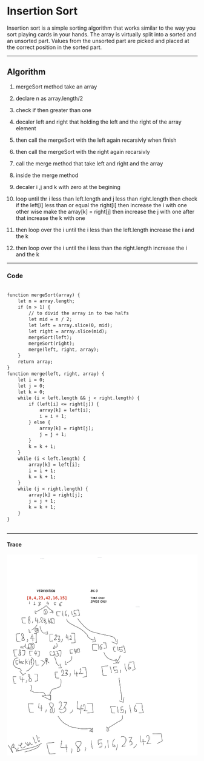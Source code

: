 # Insertion Sort 

Insertion sort is a simple sorting algorithm that works similar to the way you sort playing cards in your hands. The array is virtually split into a sorted and an unsorted part. Values from the unsorted part are picked and placed at the correct position in the sorted part.

--------

## Algorithm 
1. mergeSort method take an array 
2. declare n as array.length/2 
3. check if then greater than  one 
4. decaler left and right that holding the left and the right of the array element 
5. then call the mergeSort with the left again recarsivly when finish 
6. then call the mergeSort with the right  again recarsivly 
7. call the merge method that take left and right and the array 
8. inside the merge method 
9. decaler i ,j and k with zero at the begining 
10. loop until thr i less than left.length and j less than right.length 
    then check if the left[i] less than or equal the right[i]
    then increase the i with one 
    other wise make the array[k] = right[j]
    then increase the j with one 
    after that  increase the k with one 

11. then loop over the i until the i less than the left.length 
    increase the i and the k 
12. then loop over the i until the i less than the right.length increase the i and the k 

-------

### Code 

```

function mergeSort(array) {
    let n = array.length;
    if (n > 1) {
        // to divid the array in to two halfs
        let mid = n / 2;
        let left = array.slice(0, mid);
        let right = array.slice(mid);
        mergeSort(left);
        mergeSort(right);
        merge(left, right, array);
    }
    return array;
}
function merge(left, right, array) {
    let i = 0;
    let j = 0;
    let k = 0;
    while (i < left.length && j < right.length) {
        if (left[i] <= right[j]) {
            array[k] = left[i];
            i = i + 1;
        } else {
            array[k] = right[j];
            j = j + 1;
        }
        k = k + 1;
    }
    while (i < left.length) {
        array[k] = left[i];
        i = i + 1;
        k = k + 1;
    }
    while (j < right.length) {
        array[k] = right[j];
        j = j + 1;
        k = k + 1;
    }
}


```

--------

#### Trace

![cc26](../assets/cc28.png)

